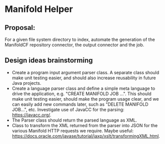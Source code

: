# Manifold Helper  

## Proposal:  
For a given file system directory to index, automate the generation of the ManifoldCF repository connector, the output connector and the job. 

## Design ideas brainstorming  
* Create a program input argument parser class. A separate class should make unit testing easier, and should also increase reusability 
in future Java projects.
* Create a language parser class and define a simple meta language to drive the application, e.g.
"CREATE MANIFOLD JOB ...". This should make unit testing easier, should make the program usage clear, and we can easily add new commands 
later, such as "DELETE MANIFOLD JOB...", etc. Investigate use of JavaCC for the parsing: https://javacc.org/.
* The Parser class should return the parsed language as XML.
* Class to transform the XML returned from the parser into JSON for the various Manifold HTTP requests we require. Maybe useful: https://docs.oracle.com/javase/tutorial/jaxp/xslt/transformingXML.html.
 
